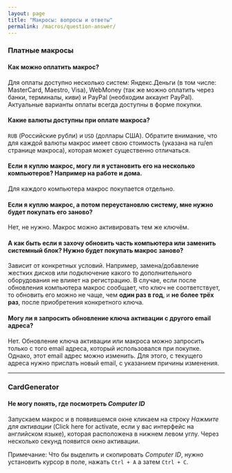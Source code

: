 ```yaml
---
layout: page
title: "Макросы: вопросы и ответы"
permalink: /macros/question-answer/
---
```


### Платные макросы

#### Как можно оплатить макрос?

Для оплаты доступно несколько систем: Яндекс.Деньги (в том числе: MasterCard, Maestro, Visa), WebMoney (так же можно оплатить через банки, терминалы, киви) и PayPal (необходим аккаунт PayPal). Актуальные варианты оплаты всегда доступны в форме покупки.

#### Какие валюты доступны при оплате макроса?

`RUB` (Российские рубли) и `USD` (доллары США). Обратите внимание, что для каждой валюты макрос имеет свою стоимость (указана на ru/en странице макроса), которая может существенно отличаться.

#### Если я куплю макрос, могу ли я установить его на несколько компьютеров? Например на работе и дома.

Для каждого компьютера макрос покупается отдельно.

#### Если я куплю макрос, а потом переустановлю систему, мне нужно будет покупать его заново?

Нет, не нужно. Макрос можно активировать тем же ключём.

#### А как быть если я захочу обновить часть компьютера или заменить системный блок? Нужно будет покупать макрос заново?

Зависит от конкретных условий. Например, замена/добавление жестких дисков или подключение какого то дополнительного оборудования не влияет на регистрацию. В случае, если после обновления компьютера макрос сообщает, что ключ не соответствует, то обновить его можно не чаще, чем **один раз в год**, и **не более трёх раз**, после приобретения конкретного ключа.

#### Могу ли я запросить обновление ключа активации с другого email адреса?

Нет. Обновление ключа активации или макроса можно запросить только с того email адреса, который использовался при покупке. Однако, этот email адрес можно изменить. Для этого, с текущего адреса нужно прислать новый email, с указанием причины изменения.

***

### CardGenerator

#### Не могу понять, где посмотреть _Computer ID_

Запускаем макрос и в появившемся окне кликаем на строку _Нажмите для активации_ (Click here for activate, если у вас интерфейс на английском языке), которая расположена в нижнем левом углу. Через несколько секунд появится окно активации.

Примечание: Что бы выделить и скопировать _Computer ID_, нужно установить курсор в поле, нажать `Ctrl + A` а затем `Ctrl + C`.

